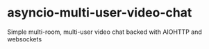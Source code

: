 # asyncio-multi-user-video-chat
Simple multi-room, multi-user video chat backed with AIOHTTP and websockets
